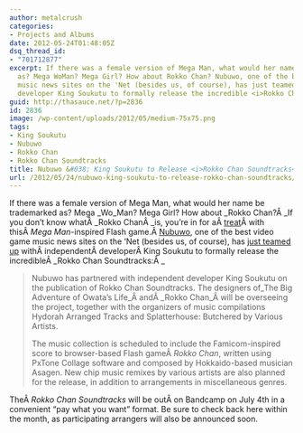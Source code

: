 ```yaml
---
author: metalcrush
categories:
- Projects and Albums
date: 2012-05-24T01:48:05Z
dsq_thread_id:
- "701712877"
excerpt: If there was a female version of Mega Man, what would her name be trademarked
  as? Mega WoMan? Mega Girl? How about Rokko Chan? Nubuwo, one of the best video game
  music news sites on the 'Net (besides us, of course), has just teamed up with independent
  developer King Soukutu to formally release the incredible <i>Rokko Chan Soundtracks</i>.
guid: http://thasauce.net/?p=2836
id: 2836
image: /wp-content/uploads/2012/05/medium-75x75.png
tags:
- King Soukutu
- Nubuwo
- Rokko Chan
- Rokko Chan Soundtracks
title: Nubuwo &#038; King Soukutu to Release <i>Rokko Chan Soundtracks</i>
url: /2012/05/24/nubuwo-king-soukutu-to-release-rokko-chan-soundtracks/
---
```


<center>
</center>


  
If there was a female version of Mega Man, what would her name be trademarked as? Mega _Wo_Man? Mega Girl? How about _Rokko Chan?Â _If you don&#8217;t know whatÂ _Rokko ChanÂ _is, you&#8217;re in for aÂ [treat](http://king-soukutu.xsrv.jp/flash/rokko.html)Â with thisÂ _Mega Man_-inspired Flash game.Â [Nubuwo](http://www.nubuwo.com/), one of the best video game music news sites on the &#8216;Net (besides us, of course), has [just teamed up](http://www.nubuwo.com/posts/nubuwo-partners-with-king-soukutu-on-rokko-chan-soundtracks) withÂ independentÂ developerÂ King Soukutu to formally release the incredibleÂ _Rokko Chan Soundtracks:Â _

> Nubuwo has partnered with independent developer King Soukutu on the publication of Rokko Chan Soundtracks. The designers of_The Big Adventure of Owata&#8217;s Life_Â andÂ _Rokko Chan_Â will be overseeing the project, together with the organizers of music compilations Hydorah Arranged Tracks and Splatterhouse: Butchered by Various Artists.
> 
> The music collection is scheduled to include the Famicom-inspired score to browser-based Flash gameÂ _Rokko Chan_, written using PxTone Collage software and composed by Hokkaido-based musician Asagen. New chip music remixes by various artists are also planned for the release, in addition to arrangements in miscellaneous genres.

TheÂ _Rokko Chan Soundtracks_ will be outÂ on Bandcamp on July 4th in a convenient &#8220;pay what you want&#8221; format. Be sure to check back here within the month, as participating arrangers will also be announced soon.